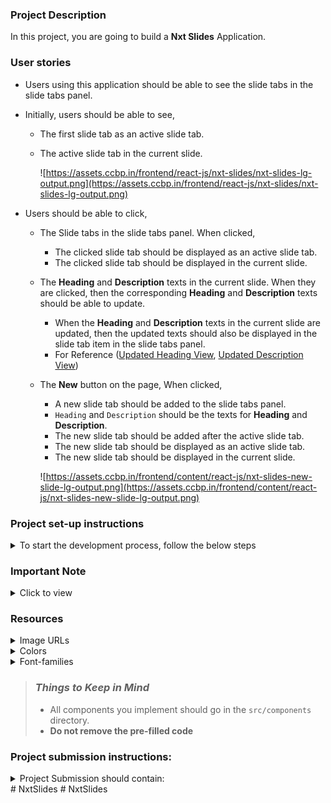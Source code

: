 ### Project Description

In this project, you are going to build a **Nxt Slides** Application.

### User stories

- Users using this application should be able to see the slide tabs in the slide tabs panel.
- Initially, users should be able to see,
  - The first slide tab as an active slide tab.
  - The active slide tab in the current slide.
        
    ![https://assets.ccbp.in/frontend/react-js/nxt-slides/nxt-slides-lg-output.png](https://assets.ccbp.in/frontend/react-js/nxt-slides/nxt-slides-lg-output.png)

- Users should be able to click,
  - The Slide tabs in the slide tabs panel. When clicked,
    - The clicked slide tab should be displayed as an active slide tab.
    - The clicked slide tab should be displayed in the current slide.
  - The **Heading** and **Description** texts in the current slide. When they are clicked, then the corresponding **Heading** and **Description** texts should be able to update.
    - When the **Heading** and **Description** texts in the current slide are updated, then the updated texts should also be displayed in the slide tab item in the slide tabs panel.
    - For Reference ([Updated Heading View](https://assets.ccbp.in/frontend/content/react-js/nxt-slides-edit-heading-lg-output.png), [Updated Description View](https://assets.ccbp.in/frontend/content/react-js/nxt-slides-edit-description-lg-output.png))
  - The **New** button on the page, When clicked,
    - A new slide tab should be added to the slide tabs panel.
    - `Heading` and `Description` should be the texts for **Heading** and **Description**.
    - The new slide tab should be added after the active slide tab.
    - The new slide tab should be displayed as an active slide tab.
    - The new slide tab should be displayed in the current slide.
        
    ![https://assets.ccbp.in/frontend/content/react-js/nxt-slides-new-slide-lg-output.png](https://assets.ccbp.in/frontend/content/react-js/nxt-slides-new-slide-lg-output.png)

### Project set-up instructions

<details>
<summary>To start the development process, follow the below steps</summary>
<br/>

1. Download [Node](https://nodejs.org/en/download/) on your local system - Windows OS, Linux/Mac OS
2. Download the [zip file](https://s3.ap-south-1.amazonaws.com/new-assets.ccbp.in/frontend/loading-data/react-js/coding-practices/nxtSlides/nxtSlides.zip).
3. Unzip the zip file on your local machine.
4. Run the command "npm install" in the terminal to install all the necessary dependencies.
5. Run the command "npm start" in the terminal to start the development server.
6. The app can be viewed in the browser by using the LOCAL URL [http://localhost:3000/](http://localhost:3000/).
7. You can start the development process by going through the **README** in the given file.
8. Don’t use any third-party packages.

</details>

### Important Note

<details>
<summary>Click to view</summary>

<br/>

**The following instructions are required for the tests to pass**

  - Use normal HTML elements to style the React Components. Usage of styled-components (CSS in JS) to style React components is not supported. Test cases won't be passed if styled components are used.
  - Every slide tab item should be displayed as a list item in the slide tabs panel and should contain the testid with value as `slideTab{slideNumber}`, here `slideNumber` is the sequence order of the slide tab.
  - Refer to the below Example for the usage of `testid` in the HTML elements.
    - Example: `<div testid="slide" className="slide-item"/>`.
  - The Nxt Slides logo image in Navbar should contain alt text as `nxt slides logo`. 
  - The New plus icon image inside the **New** button should contain alt text as `new plus icon`.
  - Responsiveness is not required.
  - Routes should not be used

</details>

### Resources

<details>
<summary>Image URLs</summary>

- [https://assets.ccbp.in/frontend/react-js/nxt-slides/nxt-slides-logo.png](https://assets.ccbp.in/frontend/react-js/nxt-slides/nxt-slides-logo.png) alt should be **nxt slides logo**
- [https://assets.ccbp.in/frontend/react-js/nxt-slides/nxt-slides-plus-icon.png](https://assets.ccbp.in/frontend/react-js/nxt-slides/nxt-slides-plus-icon.png) alt should be **new plus icon**
- [https://assets.ccbp.in/frontend/react-js/nxt-slides/nxt-slides-bg.png](https://assets.ccbp.in/frontend/react-js/nxt-slides/nxt-slides-bg.png) **slide background image**

</details>

<details>
<summary>Colors</summary>

<br/>

**Background Colors**:

<div style="background-color: #ffffff; width: 150px; padding: 10px; color: black">Hex: #ffffff</div>
<div style="background-color: #f8fafc; width: 150px; padding: 10px; color: black">Hex: #f8fafc</div>
<br/>

**Text Colors**:

<div style="background-color: #dbeafe; width: 150px; padding: 10px; color: black">Hex: #dbeafe</div>
<div style="background-color: #0f172a; width: 150px; padding: 10px; color: white">Hex: #0f172a</div>
<div style="background-color: #334155; width: 150px; padding: 10px; color: white">Hex: #334155</div>
<div style="background-color: #475569; width: 150px; padding: 10px; color: white">Hex: #475569</div>
<div style="background-color: #0967d2; width: 150px; padding: 10px; color: white">Hex: #0967d2</div>
<br/>
</details>

<details>
<summary>Font-families</summary>

- Bree Serif
- Roboto

</details>

> ### _Things to Keep in Mind_
>
> - All components you implement should go in the `src/components` directory.
> - **Do not remove the pre-filled code**

### Project submission instructions:

<details>
<summary>Project Submission should contain:</summary>

- GitHub repository link to your code.
- A video link. video should contain a code walkthrough and explain your application.
  - Make at least a 5-minute video explaining your code and the features that you have implemented.
  - Upload the recorded video to your YouTube account.
  - Refer to [**this**](https://www.youtube.com/watch?v=VtF2AgFSLAw) video to get a better understanding of uploading videos to your YouTube account.
- Follow the below points
  - Standard naming conventions
  - The code must be easily understandable
  - The code must be readable
</details># NxtSlides
# NxtSlides
